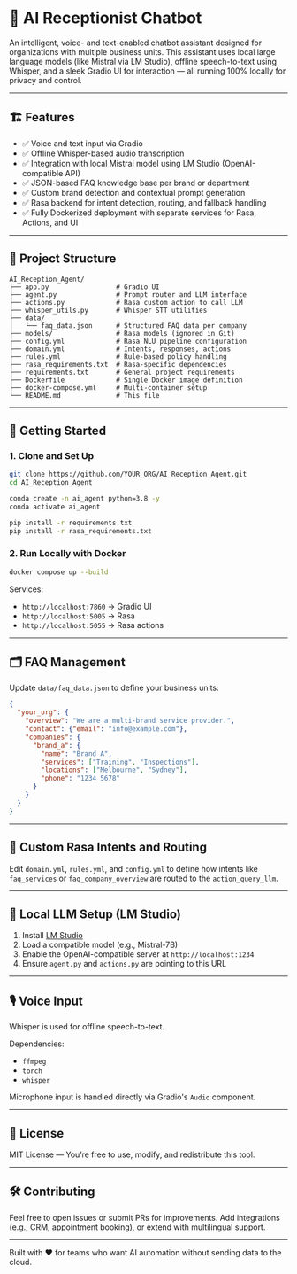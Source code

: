 # 🤖 AI Receptionist Chatbot

An intelligent, voice- and text-enabled chatbot assistant designed for organizations with multiple business units. This assistant uses local large language models (like Mistral via LM Studio), offline speech-to-text using Whisper, and a sleek Gradio UI for interaction — all running 100% locally for privacy and control.

---

## 🏗️ Features

- ✅ Voice and text input via Gradio
- ✅ Offline Whisper-based audio transcription
- ✅ Integration with local Mistral model using LM Studio (OpenAI-compatible API)
- ✅ JSON-based FAQ knowledge base per brand or department
- ✅ Custom brand detection and contextual prompt generation
- ✅ Rasa backend for intent detection, routing, and fallback handling
- ✅ Fully Dockerized deployment with separate services for Rasa, Actions, and UI

---

## 📁 Project Structure

```
AI_Reception_Agent/
├── app.py                 # Gradio UI
├── agent.py               # Prompt router and LLM interface
├── actions.py             # Rasa custom action to call LLM
├── whisper_utils.py       # Whisper STT utilities
├── data/
│   └── faq_data.json      # Structured FAQ data per company
├── models/                # Rasa models (ignored in Git)
├── config.yml             # Rasa NLU pipeline configuration
├── domain.yml             # Intents, responses, actions
├── rules.yml              # Rule-based policy handling
├── rasa_requirements.txt  # Rasa-specific dependencies
├── requirements.txt       # General project requirements
├── Dockerfile             # Single Docker image definition
├── docker-compose.yml     # Multi-container setup
└── README.md              # This file
```

---

## 🧠 Getting Started

### 1. Clone and Set Up

```bash
git clone https://github.com/YOUR_ORG/AI_Reception_Agent.git
cd AI_Reception_Agent

conda create -n ai_agent python=3.8 -y
conda activate ai_agent

pip install -r requirements.txt
pip install -r rasa_requirements.txt
```

### 2. Run Locally with Docker

```bash
docker compose up --build
```

Services:
- `http://localhost:7860` → Gradio UI
- `http://localhost:5005` → Rasa
- `http://localhost:5055` → Rasa actions

---

## 🗂️ FAQ Management

Update `data/faq_data.json` to define your business units:

```json
{
  "your_org": {
    "overview": "We are a multi-brand service provider.",
    "contact": {"email": "info@example.com"},
    "companies": {
      "brand_a": {
        "name": "Brand A",
        "services": ["Training", "Inspections"],
        "locations": ["Melbourne", "Sydney"],
        "phone": "1234 5678"
      }
    }
  }
}
```

---

## 🎯 Custom Rasa Intents and Routing

Edit `domain.yml`, `rules.yml`, and `config.yml` to define how intents like `faq_services` or `faq_company_overview` are routed to the `action_query_llm`.

---

## 🧠 Local LLM Setup (LM Studio)

1. Install [LM Studio](https://lmstudio.ai)
2. Load a compatible model (e.g., Mistral-7B)
3. Enable the OpenAI-compatible server at `http://localhost:1234`
4. Ensure `agent.py` and `actions.py` are pointing to this URL

---

## 🎙️ Voice Input

Whisper is used for offline speech-to-text.

Dependencies:
- `ffmpeg`
- `torch`
- `whisper`

Microphone input is handled directly via Gradio's `Audio` component.

---

## 🧾 License

MIT License — You’re free to use, modify, and redistribute this tool.

---

## 🛠️ Contributing

Feel free to open issues or submit PRs for improvements. Add integrations (e.g., CRM, appointment booking), or extend with multilingual support.

---

Built with ❤️ for teams who want AI automation without sending data to the cloud.